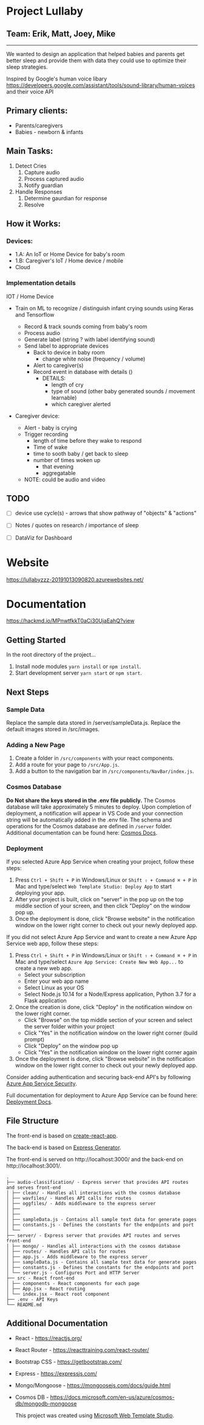 # **Project Lullaby**

## Team: Erik, Matt, Joey, Mike

-------

We wanted to design an application that helped babies and parents get better sleep and provide them with data they could use to optimize their sleep strategies.

Inspired by Google's human voice libary https://developers.google.com/assistant/tools/sound-library/human-voices and their voice API 


## Primary clients:
* Parents/caregivers
* Babies - newborn & infants

## Main Tasks:

1. Detect Cries
    1. Capture audio
    2. Process captured audio
    3. Notify guardian
2. Handle Responses
    1. Determine gaurdian for response
    2. Resolve

## **How it Works:**

### **Devices:**
* 1.A: An IoT or Home Device for baby's room
* 1.B: Caregiver's IoT / Home device / mobile
* Cloud

### **Implementation details**

IOT / Home Device

* Train on ML to recognize / distinguish infant crying sounds using Keras and Tensorflow
    * Record & track sounds coming from baby's room
    * Process audio
    * Generate label (string ? with label identifying sound)
    * Send label to appropriate devices
        * Back to device in baby room
            * change white noise (frequency / volume)
        * Alert to caregiver(s)
        * Record event in database with details ()
            * DETAILS: 
                * length of cry
                * type of sound (other baby generated sounds / movement learnable)
                * which caregiver alerted

* Caregiver device:
    * Alert - baby is crying
    * Trigger recording
        * length of time before they wake to respond
        * Time of wake
        * time to sooth baby / get back to sleep
        * number of times woken up 
            * that evening
            * aggregatable
    * NOTE: could be audio and video


## TODO
- [ ] device use cycle(s) - arrows that show pathway of "objects" & "actions"
- [ ] Notes / quotes on research / importance of sleep
- [ ] DataViz for Dashboard




 # Website
 https://lullabyzzz-20191013090820.azurewebsites.net/
 
 
 # Documentation
 
 https://hackmd.io/MPnwtfkkT0aCi30UjaEahQ?view
 
 
 
 ## Getting Started

In the root directory of the project...

1. Install node modules `yarn install` or `npm install`.
2. Start development server `yarn start` or `npm start`.

## Next Steps


### Sample Data

Replace the sample data stored in /server/sampleData.js.
Replace the default images stored in /src/images.



### Adding a New Page

1. Create a folder in `/src/components` with your react components.
2. Add a route for your page to `/src/App.js`.
3. Add a button to the navigation bar in `/src/components/NavBar/index.js`.



### Cosmos Database

**Do Not share the keys stored in the .env file publicly.**
The Cosmos database will take approximately 5 minutes to deploy. Upon completion of deployment,
a notification will appear in VS Code and your connection string will be automatically added in
the .env file. The schema and operations for the Cosmos database are defined in `/server` folder.
Additional documentation can be found here: [Cosmos Docs](https://github.com/Microsoft/WebTemplateStudio/blob/dev/docs/services/azure-cosmos.md).

### Deployment

If you selected Azure App Service when creating your project, follow these steps:

1. Press `Ctrl + Shift + P` in Windows/Linux or `Shift ⇧ + Command ⌘ + P` in Mac and type/select `Web Template Studio: Deploy App` to start deploying your app.
2. After your project is built, click on "server" in the pop up on the top middle section of your screen, and then click "Deploy" on the window pop up.
3. Once the deployment is done, click "Browse website" in the notification window on the lower right corner to check out your newly deployed app.

If you did not select Azure App Service and want to create a new Azure App Service web app, follow these steps:

1. Press `Ctrl + Shift + P` in Windows/Linux or `Shift ⇧ + Command ⌘ + P` in Mac and type/select `Azure App Service: Create New Web App...` to create a new web app.
   - Select your subscription
   - Enter your web app name
   - Select Linux as your OS
   - Select Node.js 10.14 for a Node/Express application, Python 3.7 for a Flask application
2. Once the creation is done, click "Deploy" in the notification window on the lower right corner.
   - Click "Browse" on the top middle section of your screen and select the server folder within your project
   - Click "Yes" in the notification window on the lower right corner (build prompt)
   - Click "Deploy" on the window pop up
   - Click "Yes" in the notification window on the lower right corner again
3. Once the deployment is done, click "Browse website" in the notification window on the lower right corner to check out your newly deployed app.

Consider adding authentication and securing back-end API's by following [Azure App Service Security](https://docs.microsoft.com/en-us/azure/app-service/overview-security).

Full documentation for deployment to Azure App Service can be found here: [Deployment Docs](https://github.com/Microsoft/WebTemplateStudio/blob/dev/docs/deployment.md).

## File Structure

The front-end is based on [create-react-app](https://github.com/facebook/create-react-app).

The back-end is based on [Express Generator](https://expressjs.com/en/starter/generator.html).

The front-end is served on http://localhost:3000/ and the back-end on http://localhost:3001/.

```
.
├── audio-classification/ - Express server that provides API routes and serves front-end
│ ├── clean/ - Handles all interactions with the cosmos database
│ ├── wavfiles/ - Handles API calls for routes
│ ├── oggfiles/ - Adds middleware to the express server
│ ├── 
│ ├── 
│ ├── sampleData.js - Contains all sample text data for generate pages
│ ├── constants.js - Defines the constants for the endpoints and port
│ └── 
├── server/ - Express server that provides API routes and serves front-end
│ ├── mongo/ - Handles all interactions with the cosmos database
│ ├── routes/ - Handles API calls for routes
│ ├── app.js - Adds middleware to the express server
│ ├── sampleData.js - Contains all sample text data for generate pages
│ ├── constants.js - Defines the constants for the endpoints and port
│ └── server.js - Configures Port and HTTP Server
├── src - React front-end
│ ├── components - React components for each page
│ ├── App.jsx - React routing
│ └── index.jsx - React root component
├── .env - API Keys
└── README.md
```

## Additional Documentation


- React - https://reactjs.org/
- React Router - https://reacttraining.com/react-router/

- Bootstrap CSS - https://getbootstrap.com/
- Express - https://expressjs.com/


- Mongo/Mongoose - https://mongoosejs.com/docs/guide.html
- Cosmos DB - https://docs.microsoft.com/en-us/azure/cosmos-db/mongodb-mongoose

  This project was created using [Microsoft Web Template Studio](https://github.com/Microsoft/WebTemplateStudio).
